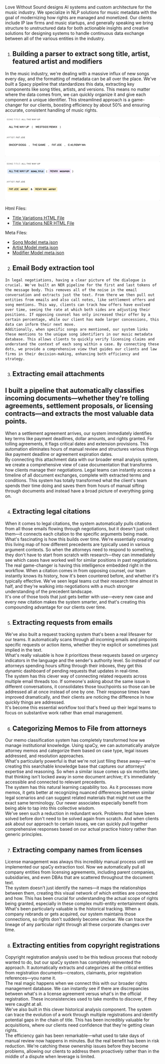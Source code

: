 Love Without Sound designs AI systems and custom architecture for the music industry. We specialize in NLP solutions for music metadata with the goal of modernizing how rights are managed and monetized. Our clients include IP law firms and music startups, and generally speaking we bring structure to unstructured data for both actionable insights and creative solutions for designing systems to handle continuous data exchange between all of the various entities in the industry.

1. ## Building a parser to extract song title, artist, featured artist and modifiers 

In the music industry, we're dealing with a massive influx of new songs every day, and the formatting of metadata can be all over the place. We've built a Spacy pipeline that standardizes this data, extracting key components like song titles, artists, and versions. This means no matter where the data comes from, we can quickly organize it and give each component a unique identifier. This streamlined approach is a game-changer for our clients, boosting efficiency by about 50% and ensuring accurate, consistent handling of music rights.

![Title Variations GIF](lws/assets/title_variations.gif)

![Title Variations NER GIF](lws/assets/title_variations_ner.gif)

Html Files: 
- [Title Variations HTML File](lws/assets/title_variations.html)
- [Title Variations NER HTML File](lws/assets/title_variations_ner.html)

Meta Files:
- [Song Model meta.json](lws/assets/meta_music_md_song_model.json)
- [Artist Model meta.json](lws/assets/meta_music_md_artist_model.json)
- [Modifier Model meta.json](lws/assets/meta_music_md_modifiers_model.json)


2. ## Email Body extraction tool
```
In legal negotiations, having a clear picture of the dialogue is crucial. We've built an NER pipeline for the first and last tokens of the message body. This removes all of the noise in the email conversation and extracts just the text. From there we then pull out entities from emails and also call notes, like settlement offers and song mentions. This way, clients can track how offers have evolved over time, seeing the rate at which both sides are adjusting their positions. If opposing counsel has only increased their offer by a certain percentage, while our client has made larger concessions, this data can inform their next move.  
Additionally, when specific songs are mentioned, our system links these mentions to the unique song identifiers in our music metadata database. This allows clients to quickly verify licensing claims and understand the context of each song within a case. By connecting these dots, we provide a comprehensive view that guides our clients and law firms in their decision-making, enhancing both efficiency and strategy.
```

3. ## Extracting email attachments

## I built a pipeline that automatically classifies incoming documents—whether they're tolling agreements, settlement proposals, or licensing contracts—and extracts the most valuable data points.

When a settlement agreement arrives, our system immediately identifies key terms like payment deadlines, dollar amounts, and rights granted. For tolling agreements, it flags critical dates and extension provisions. This automation eliminates hours of manual review and structures various things like payment deadline or agreement expiration dates.  
By connecting this attachment data with our broader email analysis system, we create a comprehensive view of case documentation that transforms how clients manage their negotiations. Legal teams can instantly access a timeline of all document exchanges, complete with extracted terms and conditions. This system has totally transformed what the client's team spends their time doing and saves them from hours of manual sifting through documents and instead have a broad picture of everything going on.

4. ## Extracting legal citations 

When it comes to legal citations, the system automatically pulls citations from all those emails flowing through negotiations, but it doesn't just collect them—it connects each citation to the specific arguments being made.  
What's fascinating is how this builds over time. We're essentially creating this living map of how different precedents are typically used in various argument contexts. So when the attorneys need to respond to something, they don't have to start from scratch with research—they can immediately see which cases have worked well for similar positions in past negotiations.  
The real game-changer is having this intelligence embedded right in the workflow. When a citation comes in from opposing counsel, our team instantly knows its history, how it's been countered before, and whether it's typically effective. We've seen legal teams cut their research time almost in half, and they're walking into negotiations with a much stronger understanding of the precedent landscape.  
It's one of those tools that just gets better with use—every new case and every new citation makes the system smarter, and that's creating this compounding advantage for our clients over time.

5. ## Extracting requests from emails 

We've also built a request tracking system that's been a real lifesaver for our teams. It automatically scans through all incoming emails and pinpoints specific requests or action items, whether they're explicit or sometimes just implied in the text.  
What's really valuable is how it prioritizes these requests based on urgency indicators in the language and the sender's authority level. So instead of our attorneys spending hours sifting through their inboxes, they get this dynamic dashboard of pending requests that updates in real-time.  
The system has this clever way of connecting related requests across multiple email threads too. If someone's asking about the same issue in different conversations, it consolidates those touchpoints so those can be addressed all at once instead of one by one. Their response times have improved dramatically, and their clients are noticing the difference in how quickly things are addressed.  
It's become this essential workflow tool that's freed up their legal teams to focus on substantive work rather than email management. 

6. ## Categorizing Memos to File from attorneys

Our memo classification system has completely transformed how we manage institutional knowledge. Using spaCy, we can automatically analyze attorney memos and categorize them based on case type, legal issues addressed, and resolution approaches.  
What's particularly powerful is that we're not just filing these away—we're creating this searchable knowledge base that captures our attorneys' expertise and reasoning. So when a similar issue comes up six months later, that thinking isn't locked away in some document archive; it's immediately accessible and connected to relevant precedents.  
The system has this natural learning capability too. As it processes more memos, it gets better at recognizing nuanced differences between similar legal scenarios and can suggest related materials that might not use the exact same terminology. Our newer associates especially benefit from being able to tap into this collective wisdom.  
We've seen such a reduction in redundant work. Problems that have been solved before don't need to be solved again from scratch. And when clients ask about our approach to certain issues, we can quickly pull together comprehensive responses based on our actual practice history rather than generic principles.

7. ## Extracting company names from licenses

License management was always this incredibly manual process until we implemented our spaCy extraction tool. Now we automatically pull all company entities from licensing agreements, including parent companies, subsidiaries, and even DBAs that are scattered throughout the document text.  
The system doesn't just identify the names—it maps the relationships between them, creating this visual network of which entities are connected and how. This has been crucial for understanding the actual scope of rights being granted, especially in these complex multi-entity entertainment deals.  
What's been particularly valuable is the historical tracking. When a company rebrands or gets acquired, our system maintains those connections, so rights don't suddenly become unclear. We can trace the lineage of any particular right through all these corporate changes over time.

8. ## Extracting entities from copyright registrations 

Copyright registration analysis used to be this tedious process that nobody wanted to do, but our spaCy system has completely reinvented the approach. It automatically extracts and categorizes all the critical entities from registration documents—creators, claimants, prior registration references—you name it.  
The real magic happens when we connect this with our broader rights management database. We can instantly see if there are discrepancies between what's in a license agreement versus what's in the official registration. These inconsistencies used to take months to discover, if they were caught at all.  
We've also built in this clever historical analysis component. The system can trace the evolution of a work through multiple registrations and identify potential gaps in the chain of title. This has been incredibly valuable for acquisitions, where our clients need confidence that they're getting clean rights.  
The efficiency gain has been remarkable—what used to take days of manual review now happens in minutes. But the real benefit has been in risk reduction. We're catching these ownership issues before they become problems, allowing our clients to address them proactively rather than in the middle of a dispute when leverage is limited.

